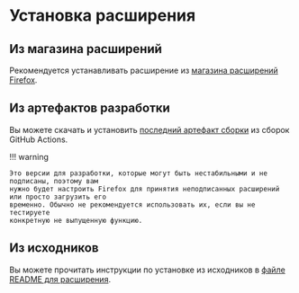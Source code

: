 # Установка расширения

## Из магазина расширений

Рекомендуется устанавливать расширение из [магазина расширений Firefox][link-addon-store].

## Из артефактов разработки

Вы можете скачать и установить [последний артефакт сборки][link-build-artifact] из сборок GitHub Actions.

!!! warning

    Это версии для разработки, которые могут быть нестабильными и не подписаны, поэтому вам
    нужно будет настроить Firefox для принятия неподписанных расширений или просто загрузить его
    временно. Обычно не рекомендуется использовать их, если вы не тестируете
    конкретную не выпущенную функцию.

## Из исходников

Вы можете прочитать инструкции по установке из исходников в [файле README для расширения][link-extension-readme].

[link-addon-store]: https://addons.mozilla.org/firefox/addon/pwas-for-firefox/
[link-build-artifact]: https://github.com/filips123/PWAsForFirefox/actions/workflows/extension.yaml
[link-extension-readme]: https://github.com/filips123/PWAsForFirefox/blob/main/extension/README.md#from-source
